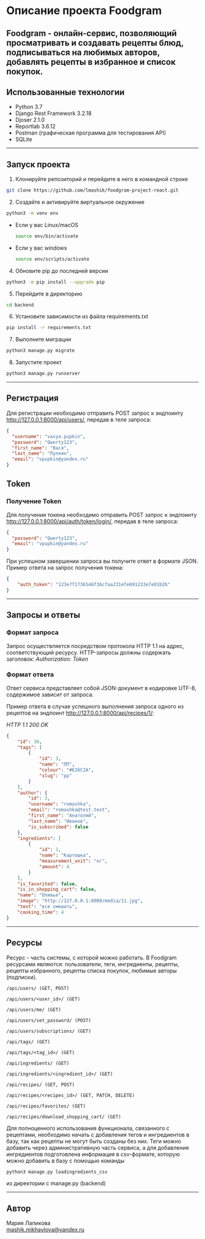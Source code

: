 # Описание проекта Foodgram

Foodgram - онлайн-сервис, позволяющий просматривать и создавать рецепты 
блюд, подписываться на любимых авторов, добавлять рецепты в избранное и 
список покупок.
-------------------------------

## Использованные технологии

- Python 3.7
- Django Rest Framework 3.2.18
- Djoser 2.1.0
- Reportlab 3.6.12
- Postman (графическая программа для тестирования API)
- SQLite

[//]: # ( - Postgres &#40;система управления базами данных&#41;)

[//]: # ( - Docker &#40;программная платформа контейнеризации&#41;)

[//]: # ( - Docker Compose &#40;средство для определения и запуска приложений Docker с несколькими контейнерами&#41;)

[//]: # ( - Nginx &#40;веб-сервер для статики&#41;)

[//]: # ( - Gunicorn &#40;веб WSGI-сервер&#41;)

[//]: # ( - GitHub Actions &#40;сервис автоматизации тестирования, размещения и запуска проекта на сервере&#41;)

-------------------------------

## Запуск проекта

1. Клонируйте репозиторий и перейдите в него в командной строке
```bash
git clone https://github.com/lmashik/foodgram-project-react.git
```

2. Cоздайте и активируйте виртуальное окружение
```bash
python3 -m venv env
```

* Если у вас Linux/macOS

    ```bash
    source env/bin/activate
    ```

* Если у вас windows

    ```bash
    source env/scripts/activate
    ```

4. Обновите pip до последней версии
```bash
python3 -m pip install --upgrade pip
```

5. Перейдите в директорию
```bash
cd backend
```

6. Установите зависимости из файла requirements.txt
```bash
pip install -r requirements.txt
```

7. Выполните миграции
```bash
python3 manage.py migrate
```

8. Запустите проект
```bash
python3 manage.py runserver
```
-------------------------------

## Регистрация

Для регистрации необходимо отправить POST запрос к эндпоинту 
http://127.0.0.1:8000/api/users/, передав в теле запроса:

```json
{
  "username": "vasya.pupkin",
  "password": "Qwerty123",
  "first_name": "Вася",
  "last_name": "Пупкин",
  "email": "vpupkin@yandex.ru"
}
```

## Token

### Получение Token
Для получения токена необходимо отправить POST запрос к эндпоинту 
http://127.0.0.1:8000/api/auth/token/login/, передав в теле запроса:

```json
{
  "password": "Qwerty123",
  "email": "vpupkin@yandex.ru"
}
```

При успешном завершении запроса вы получите ответ в формате JSON. 
Пример ответа на запрос получения токена:

```json
{
    "auth_token": "123e7f1736546f36cfaa231efe691233e7e01b2b"
}
```
-------------------------------

## Запросы и ответы

### Формат запроса
Запрос осуществляется посредством протокола HTTP 1.1 на адрес, 
соответствующий ресурсу. HTTP-запросы должны содержать заголовок:
_Authorization: Token <token>_

### Формат ответа
Ответ сервиса представляет собой JSON-документ в кодировке UTF-8, 
содержимое зависит от запроса.

Пример ответа в случае успешного выполнения запроса одного из рецептов 
на эндпоинт http://127.0.0.1:8000/api/recipes/1/:

_HTTP 1.1 200 OK_
```json
{
    "id": 30,
    "tags": [
        {
            "id": 3,
            "name": "ПП",
            "colour": "#E26C2A",
            "slug": "pp"
        }
    ],
    "author": {
        "id": 3,
        "username": "romashka",
        "email": "romashka@test.test",
        "first_name": "Анатолий",
        "last_name": "Иванов",
        "is_subscribed": false
    },
    "ingredients": [
        {
            "id": 1,
            "name": "Картошка",
            "measurement_unit": "кг",
            "amount": 4
        }
    ],
    "is_favorited": false,
    "is_in_shopping_cart": false,
    "name": "Оливье",
    "image": "http://127.0.0.1:8000/media/11.jpg",
    "text": "все смешать",
    "cooking_time": 4
}
```
-------------------------------

## Ресурсы

Ресурс - часть системы, с которой можно работать. В Foodgram 
ресурсами являются: пользователи, теги, ингредиенты, рецепты, 
рецепты избранного, рецепты списка покупок, любимые авторы (подписки).

```
/api/users/ (GET, POST)

/api/users/<user_id>/ (GET)

/api/users/me/ (GET)

/api/users/set_password/ (POST)

/api/users/subscriptions/ (GET)

/api/tags/ (GET)

/api/tags/<tag_id>/ (GET)

/api/ingredients/ (GET)

/api/ingredients/<ingredient_id>/ (GET)

/api/recipes/ (GET, POST)

/api/recipes/<recipes_id>/ (GET, PATCH, DELETE)

/api/recipes/favorites/ (GET)

/api/recipes/download_shopping_cart/ (GET)
```

Для полноценного использования функционала, связанного с рецептами, 
необходимо начать с добавления тегов и ингредиентов в базу, 
так как рецепты не могут быть созданы без них. 
Теги можно добавить через административную часть сервиса, а для 
добавления ингредиентов подготовлена информация в csv-формате, которую 
можно добавить в базу с помощью команды

```bash
python3 manage.py loadingredients_csv
```
из директории с manage.py (backend)

-------------------------------

## Автор

Мария Лапикова  
mashik.mikhaylova@yandex.ru



